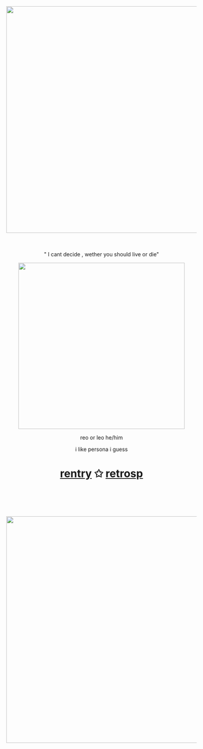 ㅤㅤㅤㅤㅤㅤㅤㅤㅤㅤㅤㅤ
<p align="center"><img src="https://i.imgur.com/R90EoIG.png&=75" width="600">

ㅤㅤㅤㅤㅤㅤㅤㅤㅤㅤㅤㅤ
<p align="center"> " I cant decide , wether you should live or die"
    
<p align="center"><img src="https://i.imgur.com/G00I6ZW.png&=80" width="440">
<p align="center"> reo or leo  he/him
<p align="center">i like persona i guess


<h1 align="center"></[retros](https://retrospring.net/@goroplushie)>
  
[rentry](https://rentry.co/anti-thief)
✩ [ retrosp](https://retrospring.net/@goroplushie)

ㅤㅤㅤㅤㅤㅤㅤㅤㅤㅤㅤㅤ

<p align="center"><img src="https://i.imgur.com/frGvEmw.png&=75" width="600">




ㅤㅤㅤㅤㅤㅤㅤㅤㅤㅤㅤㅤ
  



ㅤ
